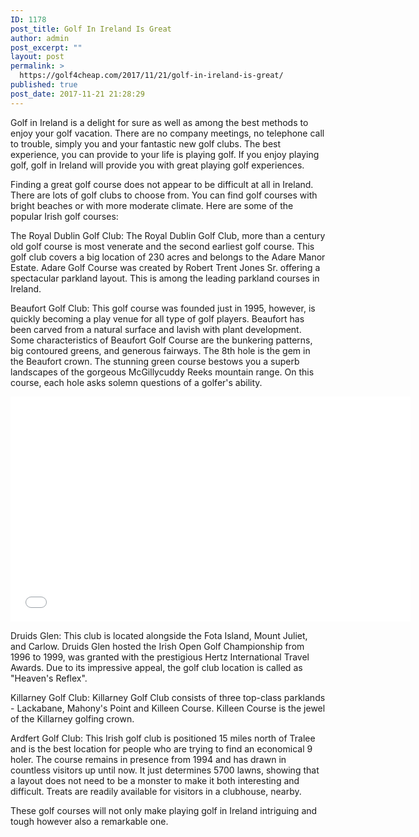 ```yaml
---
ID: 1178
post_title: Golf In Ireland Is Great
author: admin
post_excerpt: ""
layout: post
permalink: >
  https://golf4cheap.com/2017/11/21/golf-in-ireland-is-great/
published: true
post_date: 2017-11-21 21:28:29
---
```

Golf in Ireland is a delight for sure as well as among the best methods to enjoy your golf vacation. There are no company meetings, no telephone call to trouble, simply you and your fantastic new golf clubs. The best experience, you can provide to your life is playing golf. If you enjoy playing golf, golf in Ireland will provide you with great playing golf experiences.

Finding a great golf course does not appear to be difficult at all in Ireland. There are lots of golf clubs to choose from. You can find golf courses with bright beaches or with more moderate climate.
Here are some of the popular Irish golf courses:

The Royal Dublin Golf Club:
The Royal Dublin Golf Club, more than a century old golf course is most venerate and the second earliest golf course. This golf club covers a big location of 230 acres and belongs to the Adare Manor Estate. Adare Golf Course was created by Robert Trent Jones Sr. offering a spectacular parkland layout. This is among the leading parkland courses in Ireland.

Beaufort Golf Club:
This golf course was founded just in 1995, however, is quickly becoming a play venue for all type of golf players. Beaufort has been carved from a natural surface and lavish with plant development. Some characteristics of Beaufort Golf Course are the bunkering patterns, big contoured greens, and generous fairways. The 8th hole is the gem in the Beaufort crown. The stunning green course bestows you a superb landscapes of the gorgeous McGillycuddy Reeks mountain range. On this course, each hole asks solemn questions of a golfer's ability.

<iframe src="//www.youtube.com/embed/L6PPQ2jDpqo?rel=0" width="640" height="360" frameborder="0" allowfullscreen="allowfullscreen"></iframe>

Druids Glen:
This club is located alongside the Fota Island, Mount Juliet, and Carlow. Druids Glen hosted the Irish Open Golf Championship from 1996 to 1999, was granted with the prestigious Hertz International Travel Awards. Due to its impressive appeal, the golf club location is called as "Heaven's Reflex".

Killarney Golf Club:
Killarney Golf Club consists of three top-class parklands - Lackabane, Mahony's Point and Killeen Course. Killeen Course is the jewel of the Killarney golfing crown.

Ardfert Golf Club:
This Irish golf club is positioned 15 miles north of Tralee and is the best location for people who are trying to find an economical 9 holer. The course remains in presence from 1994 and has drawn in countless visitors up until now. It just determines 5700 lawns, showing that a layout does not need to be a monster to make it both interesting and difficult. Treats are readily available for visitors in a clubhouse, nearby.

These golf courses will not only make playing golf in Ireland intriguing and tough however also a remarkable one.